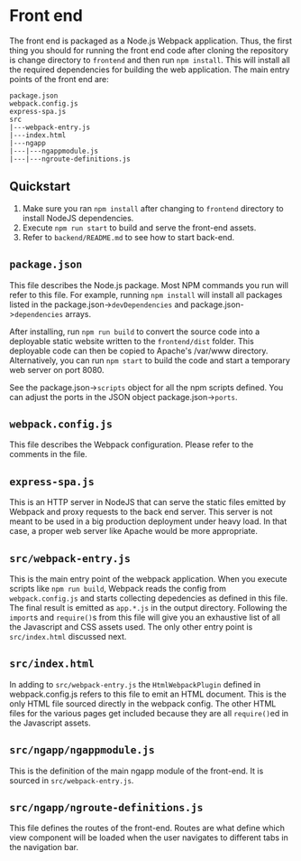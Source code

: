 # Front end
The front end is packaged as a Node.js Webpack application.  Thus, the first thing you should for running the front end code after cloning the repository is change directory to `frontend` and then run `npm install`.  This will install all the required dependencies for building the web application.  The main entry points of the front end are:

	package.json
	webpack.config.js
	express-spa.js
	src
	|---webpack-entry.js
	|---index.html
	|---ngapp
	|---|---ngappmodule.js
	|---|---ngroute-definitions.js


## Quickstart

 1. Make sure you ran `npm install` after changing to `frontend` directory to install NodeJS dependencies.
 2. Execute `npm run start` to build and serve the front-end assets.
 3. Refer to `backend/README.md` to see how to start back-end.

## `package.json`
This file describes the Node.js package.  Most NPM commands you run will refer to this file.  For example, running `npm install` will install all packages listed in the package.json-\>`devDependencies` and package.json-\>`dependencies` arrays.

After installing, run `npm run build` to convert the source code into a deployable static website written to the `frontend/dist` folder.  This deployable code can then be copied to Apache's /var/www directory.  Alternatively, you can run `npm start` to build the code and start a temporary web server on port 8080.

See the package.json-\>`scripts` object for all the npm scripts defined.  You can adjust the ports in the JSON object package.json-\>`ports`.

## `webpack.config.js`
This file describes the Webpack configuration. Please refer to the comments in the file. 

## `express-spa.js`
This is an HTTP server in NodeJS that can serve the static files emitted by Webpack and proxy requests to the back end server.  This server is not meant to be used in a big production deployment under heavy load.  In that case, a proper web server like Apache would be more appropriate.

## `src/webpack-entry.js`
This is the main entry point of the webpack application.  When you execute scripts like `npm run build`, Webpack reads the config from `webpack.config.js` and starts collecting depedencies as defined in this file.  The final result is emitted as `app.*.js` in the output directory.
Following the `import`s and `require()`s from this file will give you an exhaustive list of all the Javascript and CSS assets used.  The only other entry point is `src/index.html` discussed next.

## `src/index.html`
In adding to `src/webpack-entry.js` the `HtmlWebpackPlugin` defined in webpack.config.js refers to this file to emit an HTML document.  This is the only HTML file sourced directly in the webpack config.  The other HTML files for the various pages get included because they are all `require()`ed in the Javascript assets.

## `src/ngapp/ngappmodule.js`
This is the definition of the main ngapp module of the front-end.  It is sourced in `src/webpack-entry.js`.

## `src/ngapp/ngroute-definitions.js`
This file defines the routes of the front-end.  Routes are what define which view component will be loaded when the user navigates to different tabs in the navigation bar.
